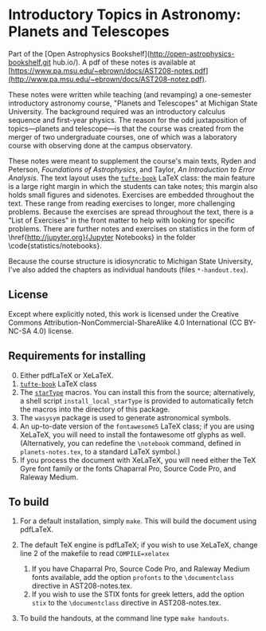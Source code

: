 # Introductory Topics in Astronomy: Planets and Telescopes

Part of the [Open Astrophysics Bookshelf](http://open-astrophysics-bookshelf.git
hub.io/).  A pdf of these notes is available at [https://www.pa.msu.edu/~ebrown/docs/AST208-notes.pdf](http://www.pa.msu.edu/~ebrown/docs/AST208-notez.pdf).

These notes were written while teaching (and revamping) a one-semester introductory astronomy course, "Planets and Telescopes" at Michigan State University. The background required was an introductory calculus sequence and first-year physics. The reason for the odd juxtaposition of topics&mdash;planets and telescope&mdash;is that the course was created from the merger of two undergraduate courses, one of which was a laboratory course with observing done at the campus observatory.

These notes were meant to supplement the course's main texts, Ryden and Peterson, _Foundations of Astrophysics_, and Taylor, _An Introduction to Error Analysis_. The text layout uses the [`tufte-book`](https://tufte-latex.github.io/tufte-latex/) LaTeX class:  the main feature is a large right margin in which the students can take notes; this margin also holds small figures and sidenotes. Exercises are embedded throughout the text. These range from reading exercises to longer, more challenging problems. Because the exercises are spread throughout the text, there is a "List of Exercises" in the front matter to help with looking for specific problems. There are further notes and exercises on statistics in the form of \href{http://jupyter.org}{Jupyter Notebooks} in the folder \code{statistics/notebooks}.

Because the course structure is idiosyncratic to Michigan State University, I've also added the chapters as individual handouts (files `*-handout.tex`).

## License

Except where explicitly noted, this work is licensed under the Creative Commons
Attribution-NonCommercial-ShareAlike 4.0 International (CC BY-NC-SA 4.0) license.

## Requirements for installing

0. Either pdfLaTeX or XeLaTeX.
1. [`tufte-book`](https://tufte-latex.github.io/tufte-latex/) LaTeX class
2. The [`starType`](https://github.com/nworbde/starType) macros.  You can install this from the source; alternatively, a shell script `install_local_starType` is provided to automatically fetch the macros into the directory of this package.
3. The `wasysym` package is used to generate astronomical symbols.
4. An up-to-date version of the `fontawesome5` LaTeX class; if you are using XeLaTeX, you will need to install the fontawesome otf glyphs as well. (Alternatively, you can redefine the `\notebook` command, defined in `planets-notes.tex`, to a standard LaTeX symbol.)
4. If you process the document with XeLaTeX, you will need either the TeX Gyre font family or the fonts Chaparral Pro, Source Code Pro, and Raleway Medium.

## To build

1. For a default installation, simply `make`.  This will build the document using pdfLaTeX.

2. The default TeX engine is pdfLaTeX; if you wish to use XeLaTeX, change line 2 of the makefile to read `COMPILE=xelatex`

    1. If you have Chaparral Pro, Source Code Pro, and Raleway Medium fonts available, add the option `profonts` to the `\documentclass` directive in AST208-notes.tex.
    2. If you wish to use the STIX fonts for greek letters, add the option `stix` to the `\documentclass` directive in AST208-notes.tex.

3. To build the handouts, at the command line type `make handouts`.
